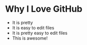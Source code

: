 # Why I Love GitHub

* It is pretty
* It is easy to edit files
* It is pretty easy to edit files
* This is awesome!